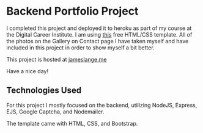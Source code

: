 # Backend Portfolio Project

I completed this project and deployed it to heroku as part of my course at the Digital Career Institute. I am using [this](https://www.free-css.com/free-css-templates/page237/neuron) free HTML/CSS template. All of the photos on the Gallery on Contact page I have taken myself and have included in this project in order to show myself a bit better.

This project is hosted at [jameslange.me](http://www.jameslange.me)

Have a nice day!

## Technologies Used

For this project I mostly focused on the backend, utilizing NodeJS, Express, EJS, Google Captcha, and Nodemailer.

The template came with HTML, CSS, and Bootstrap.
